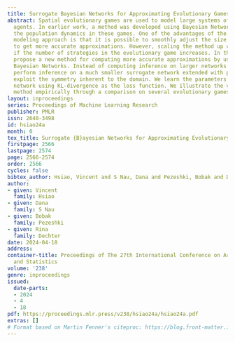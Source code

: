```yaml
---
title: Surrogate Bayesian Networks for Approximating Evolutionary Games
abstract: Spatial evolutionary games are used to model large systems of interacting
  agents. In earlier work, a method was developed using Bayesian Networks to approximate
  the population dynamics in these games. One of the advantages of the Bayesian Network
  modeling approach is that it is possible to smoothly adjust the size of the network
  to get more accurate approximations. However, scaling the method up can be intractable
  if the number of strategies in the evolutionary game increases. In this paper, we
  propose a new method for computing more accurate approximations by using surrogate
  Bayesian Networks. Instead of computing inference on larger networks directly, we
  perform inference on a much smaller surrogate network extended with parameters that
  exploit the symmetry inherent to the domain. We learn the parameters on the surrogate
  network using KL-divergence as the loss function. We illustrate the value of this
  method empirically through a comparison on several evolutionary games.
layout: inproceedings
series: Proceedings of Machine Learning Research
publisher: PMLR
issn: 2640-3498
id: hsiao24a
month: 0
tex_title: Surrogate {B}ayesian Networks for Approximating Evolutionary Games
firstpage: 2566
lastpage: 2574
page: 2566-2574
order: 2566
cycles: false
bibtex_author: Hsiao, Vincent and S Nau, Dana and Pezeshki, Bobak and Dechter, Rina
author:
- given: Vincent
  family: Hsiao
- given: Dana
  family: S Nau
- given: Bobak
  family: Pezeshki
- given: Rina
  family: Dechter
date: 2024-04-18
address:
container-title: Proceedings of The 27th International Conference on Artificial Intelligence
  and Statistics
volume: '238'
genre: inproceedings
issued:
  date-parts:
  - 2024
  - 4
  - 18
pdf: https://proceedings.mlr.press/v238/hsiao24a/hsiao24a.pdf
extras: []
# Format based on Martin Fenner's citeproc: https://blog.front-matter.io/posts/citeproc-yaml-for-bibliographies/
---
```

